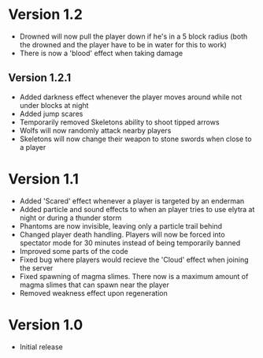 # Version 1.2

- Drowned will now pull the player down if he's in a 5 block radius (both the drowned and the player have to be in water for this to work)
- There is now a 'blood' effect when taking damage

## Version 1.2.1

- Added darkness effect whenever the player moves around while not under blocks at night
- Added jump scares
- Temporarily removed Skeletons ability to shoot tipped arrows
- Wolfs will now randomly attack nearby players
- Skeletons will now change their weapon to stone swords when close to a player

# Version 1.1

- Added 'Scared' effect whenever a player is targeted by an enderman
- Added particle and sound effects to when an player tries to use elytra at night or during a thunder storm
- Phantoms are now invisible, leaving only a particle trail behind
- Changed player death handling. Players will now be forced into spectator mode for 30 minutes instead of being temporarily banned
- Improved some parts of the code
- Fixed bug where players would recieve the 'Cloud' effect when joining the server
- Fixed spawning of magma slimes. There now is a maximum amount of magma slimes that can spawn near the player
- Removed weakness effect upon regeneration

# Version 1.0

- Initial release

